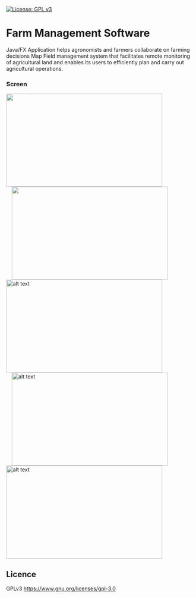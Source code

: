 [![License: GPL v3](https://img.shields.io/badge/License-GPL%20v3-blue.svg)](https://www.gnu.org/licenses/gpl-3.0)
# Farm Management Software
Java/FX Application helps agronomists and farmers collaborate on farming decisions
Map Field management system that facilitates remote monitoring of agricultural land and enables its users to efficiently plan and carry out agricultural operations.
<h3>Screen</h3>
<div>
<img src="https://preview.ibb.co/jhDb2b/1.jpg" width="420px" height="250px">
<img src="https://preview.ibb.co/mWBUNb/3.png" width="420px" height="250px"  style="display: inline; margin-left:15px;">
<img src="https://preview.ibb.co/erT9Nb/4.png" alt="alt text" width="420x" height="250px"  style="display: inline;">
<img src="https://preview.ibb.co/itzuoG/5.png" alt="alt text" width="420px" height="250px"  style="display: inline; margin-left:15px;">
<img src="https://preview.ibb.co/dtqdFw/6.png" alt="alt text" width="420px" height="250px"  style="display: inline;">
</div>

<h2>Licence</h2>
<p>GPLv3
<a href="http://www.gnu.org/licenses/agpl-3.0.html" rel="nofollow">https://www.gnu.org/licenses/gpl-3.0</a></p>
